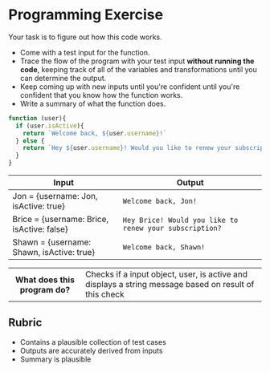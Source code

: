 # Programming Exercise

Your task is to figure out how this code works.

* Come with a test input for the function.
* Trace the flow of the program with your test input **without running the code**, keeping track of all of the variables and transformations until you can determine the output.
* Keep coming up with new inputs until you're confident until you're confident that you know how the function works.
* Write a summary of what the function does.

```js
function (user){
  if (user.isActive){
    return `Welcome back, ${user.username}!`
  } else {
    return `Hey ${user.username}! Would you like to renew your subscription?`
  }
}
```

| Input | Output |
| ----- | ------ |
|   Jon = {username: Jon, isActive: true}    |    `Welcome back, Jon!`    | 
|   Brice = {username: Brice, isActive: false}    |   `Hey Brice! Would you like to renew your subscription?`     | 
|   Shawn = {username: Shawn, isActive: true}    |    `Welcome back, Shawn!`    | 

<table>
  <tr>
    <th>What does this program do?</th>
    <td>Checks if a input object, user, is active and displays a string message based on result of this check</td>
  </tr>
</table>

## Rubric

* Contains a plausible collection of test cases
* Outputs are accurately derived from inputs
* Summary is plausible
